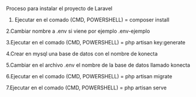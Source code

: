 Proceso para instalar el proyecto de Laravel

1. Ejecutar en el comado (CMD, POWERSHELL) = composer install

2.Cambiar nombre a .env si viene por ejemplo .env-ejemplo

3.Ejecutar en el comado (CMD, POWERSHELL) = php artisan key:generate

4.Crear en mysql una base de datos con el nombre de konecta

5.Cambiar en el archivo .env el nombre de la base de datos llamado konecta

6.Ejecutar en el comado (CMD, POWERSHELL) = php artisan migrate

7.Ejecutar en el comado (CMD, POWERSHELL) = php artisan serve
